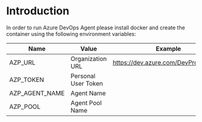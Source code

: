# Introduction 
In order to run Azure DevOps Agent please install docker and create the container using the following environment variables:

| Name | Value | Example |
| --|--|--|
| AZP_URL | Organization URL | https://dev.azure.com/DevProgram365
| AZP_TOKEN | Personal User Token ||
| AZP_AGENT_NAME | Agent Name | |
| AZP_POOL | Agent Pool Name |
